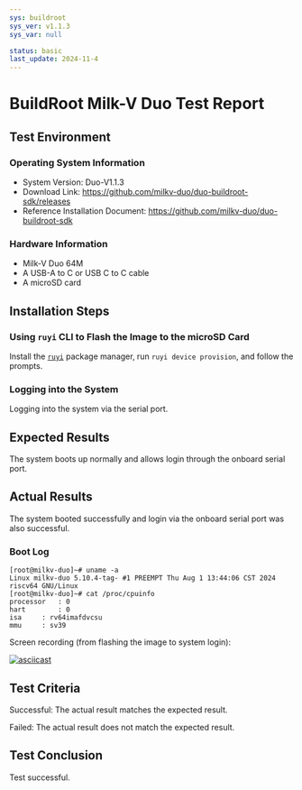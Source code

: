 ```yaml
---
sys: buildroot
sys_ver: v1.1.3
sys_var: null

status: basic
last_update: 2024-11-4
---
```


# BuildRoot Milk-V Duo Test Report

## Test Environment

### Operating System Information

- System Version: Duo-V1.1.3
- Download Link: https://github.com/milkv-duo/duo-buildroot-sdk/releases
- Reference Installation Document: https://github.com/milkv-duo/duo-buildroot-sdk

### Hardware Information

- Milk-V Duo 64M
- A USB-A to C or USB C to C cable
- A microSD card

## Installation Steps

### Using `ruyi` CLI to Flash the Image to the microSD Card

Install the [`ruyi`](https://github.com/ruyisdk/ruyi) package manager, run `ruyi device provision`, and follow the prompts.

### Logging into the System

Logging into the system via the serial port.

## Expected Results

The system boots up normally and allows login through the onboard serial port.

## Actual Results

The system booted successfully and login via the onboard serial port was also successful.

### Boot Log

```log
[root@milkv-duo]~# uname -a
Linux milkv-duo 5.10.4-tag- #1 PREEMPT Thu Aug 1 13:44:06 CST 2024 riscv64 GNU/Linux
[root@milkv-duo]~# cat /proc/cpuinfo 
processor	: 0
hart		: 0
isa		: rv64imafdvcsu
mmu		: sv39
```

Screen recording (from flashing the image to system login):

[![asciicast](https://asciinema.org/a/1Vp9JeYdRiyORXXGFlx5F9JY0.svg)](https://asciinema.org/a/1Vp9JeYdRiyORXXGFlx5F9JY0)

## Test Criteria

Successful: The actual result matches the expected result.

Failed: The actual result does not match the expected result.

## Test Conclusion

Test successful.
